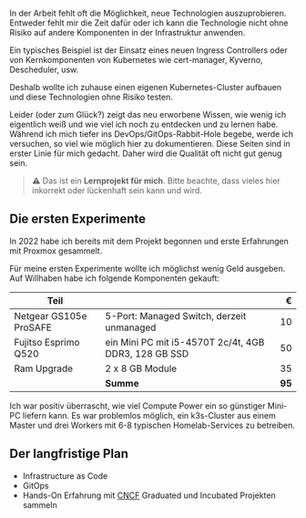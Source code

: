 In der Arbeit fehlt oft die Möglichkeit, neue Technologien auszuprobieren. Entweder fehlt mir die Zeit dafür oder ich kann die Technologie nicht ohne Risiko auf andere Komponenten in der Infrastruktur anwenden.

Ein typisches Beispiel ist der Einsatz eines neuen Ingress Controllers oder von Kernkomponenten von Kubernetes wie cert-manager, Kyverno, Descheduler, usw.

Deshalb wollte ich zuhause einen eigenen Kubernetes-Cluster aufbauen und diese Technologien ohne Risiko testen.

Leider (oder zum Glück?) zeigt das neu erworbene Wissen, wie wenig ich eigentlich weiß und wie viel ich noch zu entdecken und zu lernen habe. Während ich mich tiefer ins DevOps/GitOps-Rabbit-Hole begebe, werde ich versuchen, so viel wie möglich hier zu dokumentieren. Diese Seiten sind in erster Linie für mich gedacht. Daher wird die Qualität oft nicht gut genug sein.

> ⚠️ Das ist ein **Lernprojekt für mich**. Bitte beachte, dass vieles hier inkorrekt oder lückenhaft sein kann und wird.

## Die ersten Experimente

In 2022 habe ich bereits mit dem Projekt begonnen und erste Erfahrungen mit Proxmox gesammelt.

Für meine ersten Experimente wollte ich möglichst wenig Geld ausgeben. Auf Willhaben habe ich folgende Komponenten gekauft:

| Teil                   |                                                      |      € |
| ---------------------- | ---------------------------------------------------- | -----: |
| Netgear GS105e ProSAFE | 5-Port: Managed Switch, derzeit unmanaged            |     10 |
| Fujitso Esprimo Q520   | ein Mini PC mit i5-4570T 2c/4t, 4GB DDR3, 128 GB SSD |     50 |
| Ram Upgrade            | 2 x 8 GB Module                                      |     35 |
|                        | **Summe**                                            | **95** |

Ich war positiv überrascht, wie viel Compute Power ein so günstiger Mini-PC liefern kann. Es war problemlos möglich, ein k3s-Cluster aus einem Master und drei Workers mit 6-8 typischen Homelab-Services zu betreiben.

## Der langfristige Plan

* Infrastructure as Code 
* GitOps
* Hands-On Erfahrung mit [CNCF](https://www.cncf.io) Graduated und Incubated Projekten sammeln
